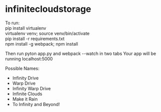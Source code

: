 # infinitecloudstorage

To run: <br />
pip install virtualenv <br />
virtualenv venv; source venv/bin/activate <br />
pip install -r requirements.txt <br />
npm install -g webpack; npm install 

Then run pyton app.py and webpack --watch in two tabs
Your app will be running localhost:5000

Possible Names:
<ul>
<li>Infinity Drive</li>
<li>Warp Drive</li>
<li>Infinity Warp Drive</li>
<li>Infinite Clouds</li>
<li>Make it Rain</li>
<li>To Infinity and Beyond!</li>
</ul>

